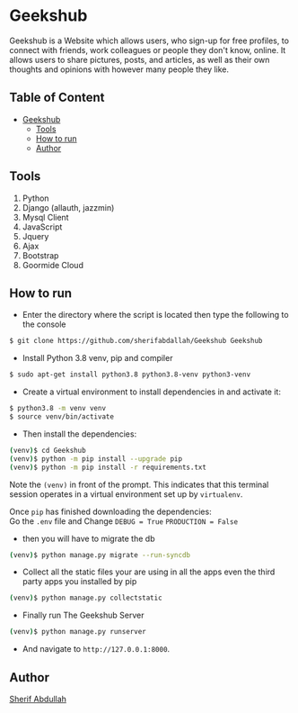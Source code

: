 # Geekshub
Geekshub is a Website which allows users, who sign-up for free profiles, to connect with friends, work colleagues or people they don't know, online. It allows users to share pictures, posts, and articles, as well as their own thoughts and opinions with however many people they like.

## Table of Content
- [Geekshub](#geekshub)
  * [Tools](#tools)
  * [How to run](#how-to-run)
  * [Author](#author)


## Tools
1. Python
2. Django (allauth, jazzmin)
3. Mysql Client
4. JavaScript
5. Jquery
6. Ajax
7. Bootstrap
8. Goormide Cloud


## How to run
* Enter the directory where the script is located then type the following to the console
```sh
$ git clone https://github.com/sherifabdallah/Geekshub Geekshub
```
* Install Python 3.8 venv, pip and compiler

```sh
$ sudo apt-get install python3.8 python3.8-venv python3-venv
```

* Create a virtual environment to install dependencies in and activate it:

```sh
$ python3.8 -m venv venv
$ source venv/bin/activate
```

* Then install the dependencies:

```sh
(venv)$ cd Geekshub
(venv)$ python -m pip install --upgrade pip
(venv)$ python -m pip install -r requirements.txt
```
Note the `(venv)` in front of the prompt. This indicates that this terminal
session operates in a virtual environment set up by `virtualenv`.

Once `pip` has finished downloading the dependencies: <br>
Go the `.env` file and Change  `DEBUG = True` `PRODUCTION = False`

* then you will have to migrate the db


```sh
(venv)$ python manage.py migrate --run-syncdb
```
* Collect all the static files your are using in all the apps even the third party apps you installed by pip
```sh
(venv)$ python manage.py collectstatic
```

* Finally run The Geekshub Server
```sh
(venv)$ python manage.py runserver
```
* And navigate to `http://127.0.0.1:8000`.

## Author
[Sherif Abdullah](https://github.com/sherifabdallah)
